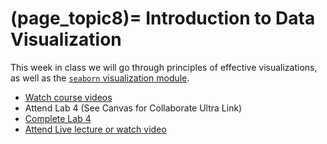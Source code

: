 (page_topic8)=
Introduction to Data Visualization
=======================

This week in class we will go through principles of effective visualizations, as well as the [`seaborn` visualization module](http://seaborn.pydata.org).

- [Watch course videos](./videos.md)
- Attend Lab 4 (See Canvas for Collaborate Ultra Link)
- [Complete Lab 4](./lab4.ipynb)
- [Attend Live lecture or watch video](./Lecture8.md)